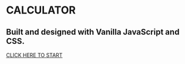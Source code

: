 # CALCULATOR

## Built and designed with Vanilla JavaScript and CSS.
 [CLICK HERE TO START](https://adirhno.github.io/Calculator/)

